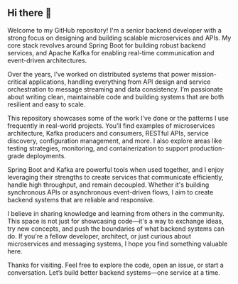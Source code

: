 ## Hi there 👋

Welcome to my GitHub repository! I'm a senior backend developer with a strong focus on designing and building scalable microservices and APIs. My core stack revolves around Spring Boot for building robust backend services, and Apache Kafka for enabling real-time communication and event-driven architectures.

Over the years, I’ve worked on distributed systems that power mission-critical applications, handling everything from API design and service orchestration to message streaming and data consistency. I’m passionate about writing clean, maintainable code and building systems that are both resilient and easy to scale.

This repository showcases some of the work I’ve done or the patterns I use frequently in real-world projects. You’ll find examples of microservices architecture, Kafka producers and consumers, RESTful APIs, service discovery, configuration management, and more. I also explore areas like testing strategies, monitoring, and containerization to support production-grade deployments.

Spring Boot and Kafka are powerful tools when used together, and I enjoy leveraging their strengths to create services that communicate efficiently, handle high throughput, and remain decoupled. Whether it's building synchronous APIs or asynchronous event-driven flows, I aim to create backend systems that are reliable and responsive.

I believe in sharing knowledge and learning from others in the community. This space is not just for showcasing code—it's a way to exchange ideas, try new concepts, and push the boundaries of what backend systems can do. If you're a fellow developer, architect, or just curious about microservices and messaging systems, I hope you find something valuable here.

Thanks for visiting. Feel free to explore the code, open an issue, or start a conversation. Let’s build better backend systems—one service at a time.


